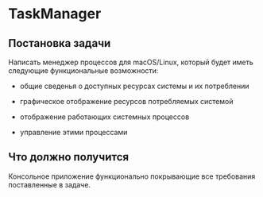 # TaskManager

## Постановка задачи

Написать менеджер процессов для macOS/Linux, который будет иметь следующие функциональные возможности:

* общие сведенья о доступных ресурсах системы и их потреблении

* графическое отображение ресурсов потребляемых системой

* отображение работающих системных процессов

* управление этими процессами

## Что должно получится 

Консольное приложение функционально покрывающие все требования поставленные в задаче.